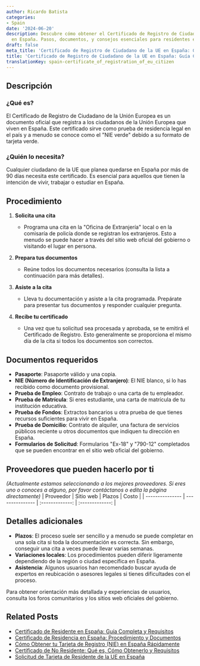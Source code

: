 ```yaml
---
author: Ricardo Batista
categories:
- Spain
date: '2024-06-20'
description: Descubre cómo obtener el Certificado de Registro de Ciudadano de la UE
  en España. Pasos, documentos, y consejos esenciales para residentes europeos.
draft: false
meta_title: 'Certificado de Registro de Ciudadano de la UE en España: Guía Completa'
title: 'Certificado de Registro de Ciudadano de la UE en España: Guía Completa'
translationKey: spain-certificate_of_registration_of_eu_citizen
---
```



## Descripción
### ¿Qué es?
El Certificado de Registro de Ciudadano de la Unión Europea es un documento oficial que registra a los ciudadanos de la Unión Europea que viven en España. Este certificado sirve como prueba de residencia legal en el país y a menudo se conoce como el "NIE verde" debido a su formato de tarjeta verde.

### ¿Quién lo necesita?
Cualquier ciudadano de la UE que planea quedarse en España por más de 90 días necesita este certificado. Es esencial para aquellos que tienen la intención de vivir, trabajar o estudiar en España.

## Procedimiento
1. **Solicita una cita**
   - Programa una cita en la "Oficina de Extranjería" local o en la comisaría de policía donde se registran los extranjeros. Esto a menudo se puede hacer a través del sitio web oficial del gobierno o visitando el lugar en persona.
   
2. **Prepara tus documentos**
   - Reúne todos los documentos necesarios (consulta la lista a continuación para más detalles).

3. **Asiste a la cita**
   - Lleva tu documentación y asiste a la cita programada. Prepárate para presentar tus documentos y responder cualquier pregunta.

4. **Recibe tu certificado**
   - Una vez que tu solicitud sea procesada y aprobada, se te emitirá el Certificado de Registro. Esto generalmente se proporciona el mismo día de la cita si todos los documentos son correctos.

## Documentos requeridos
- **Pasaporte**: Pasaporte válido y una copia.
- **NIE (Número de Identificación de Extranjero)**: El NIE blanco, si lo has recibido como documento provisional.
- **Prueba de Empleo**: Contrato de trabajo o una carta de tu empleador.
- **Prueba de Matrícula**: Si eres estudiante, una carta de matrícula de tu institución educativa.
- **Prueba de Fondos**: Extractos bancarios u otra prueba de que tienes recursos suficientes para vivir en España.
- **Prueba de Domicilio**: Contrato de alquiler, una factura de servicios públicos reciente u otros documentos que indiquen tu dirección en España.
- **Formularios de Solicitud**: Formularios "Ex-18" y "790-12" completados que se pueden encontrar en el sitio web oficial del gobierno.

## Proveedores que pueden hacerlo por ti
_(Actualmente estamos seleccionando a los mejores proveedores. Si eres uno o conoces a alguno, por favor contáctanos o edita la página directamente)_
| Proveedor        |     Sitio web     |     Plazos    |       Costo      |
| --------------- | --------------- |  :-------------: | :-------------: |

## Detalles adicionales
- **Plazos**: El proceso suele ser sencillo y a menudo se puede completar en una sola cita si toda la documentación es correcta. Sin embargo, conseguir una cita a veces puede llevar varias semanas.
- **Variaciones locales**: Los procedimientos pueden diferir ligeramente dependiendo de la región o ciudad específica en España.
- **Asistencia**: Algunos usuarios han recomendado buscar ayuda de expertos en reubicación o asesores legales si tienes dificultades con el proceso.

Para obtener orientación más detallada y experiencias de usuarios, consulta los foros comunitarios y los sitios web oficiales del gobierno.


## Related Posts

- [Certificado de Residente en España: Guía Completa y Requisitos](https://tramitit.com/es/guides/spain/certificado_de_residente/)
- [Certificado de Residencia en España: Procedimiento y Documentos](https://tramitit.com/es/guides/spain/certificado_de_empadronamiento/)
- [Cómo Obtener tu Tarjeta de Registro (NIE) en España Rápidamente](https://tramitit.com/es/guides/spain/cédula_de_inscripción/)
- [Certificado de No Residente: Qué es, Cómo Obtenerlo y Requisitos](https://tramitit.com/es/guides/spain/certificado_de_no_residente/)
- [Solicitud de Tarjeta de Residente de la UE en España](https://tramitit.com/es/guides/spain/solicitud_de_tarjeta_de_residente_comunitario/)
